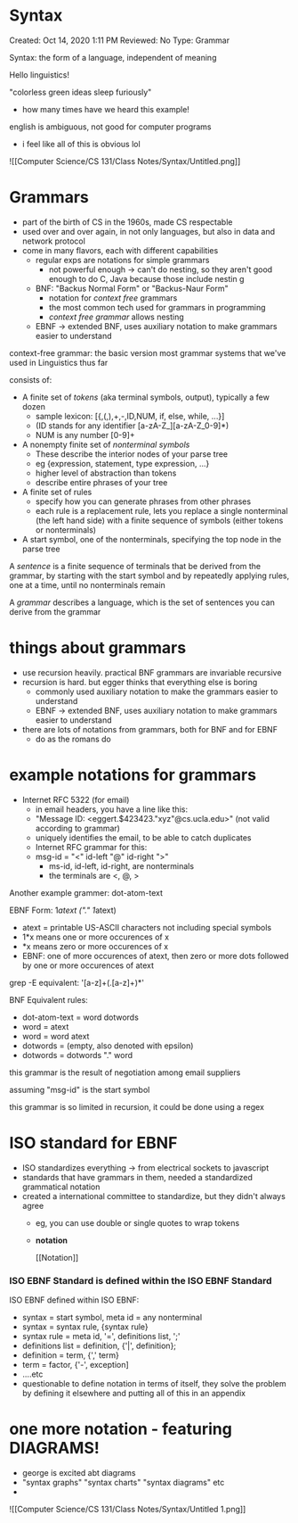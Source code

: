 # Syntax

Created: Oct 14, 2020 1:11 PM
Reviewed: No
Type: Grammar

Syntax: the form of a language, independent of meaning

Hello linguistics!

"colorless green ideas sleep furiously"

- how many times have we heard this example!

english is ambiguous, not good for computer programs 

- i feel like all of this is obvious lol

![[Computer Science/CS 131/Class Notes/Syntax/Untitled.png]]

# Grammars

- part of the birth of CS in the 1960s, made CS respectable
- used over and over again, in not only languages, but also in data and network protocol
- come in many flavors, each with different capabilities
    - regular exps are notations for simple grammars
        - not powerful enough → can't do nesting, so they aren't good enough to do C, Java because those include nestin g
    - BNF: "Backus Normal Form"  or "Backus-Naur Form"
        - notation for *context free* grammars
        - the most common tech used for grammars in programming
        - *context free grammar* allows nesting
    - EBNF → extended BNF, uses auxiliary notation to make grammars easier to understand

context-free grammar: the basic version most grammar systems that we've used in Linguistics thus far

consists of:

- A finite set of *tokens* (aka terminal symbols, output), typically a few dozen
    - sample lexicon: [{,(,),+,-,ID,NUM, if, else, while, ...}]
    - (ID stands for any identifier [a-zA-Z_][a-zA-Z_0-9]*)
    - NUM is any number [0-9]+
- A nonempty finite set of *nonterminal symbols*
    - These describe the interior nodes of your parse tree
    - eg {expression, statement, type expression, ...}
    - higher level of abstraction than tokens
    - describe entire phrases of your tree
- A finite set of rules
    - specify how you can generate phrases from other phrases
    - each rule is a replacement rule, lets you replace a single nonterminal (the left hand side) with a finite sequence of symbols (either tokens or nonterminals)
- A start symbol, one of the nonterminals, specifying the top node in the parse tree

A *sentence* is a finite sequence of terminals that be derived from the grammar, by starting with the start symbol and by repeatedly applying rules, one at a time, until no nonterminals remain

A *grammar* describes a language, which is the set of sentences you can derive from the grammar

# things about grammars

- use recursion heavily. practical BNF grammars are invariable recursive
- recursion is hard. but egger thinks that everything else is boring
    - commonly used auxiliary notation to make the grammars easier to understand
    - EBNF → extended BNF, uses auxiliary notation to make grammars easier to understand
- there are lots of notations from grammars, both for BNF and for EBNF
    - do as the romans do

# example notations for grammars

- Internet RFC 5322 (for email)
    - in email headers, you have a line like this:
    - "Message ID: <eggert.$423423."xyz"@cs.ucla.edu>" (not valid according to grammar)
    - uniquely identifies the email, to be able to catch duplicates
    - Internet RFC grammar for this:
    - msg-id       =   "<" id-left "@" id-right ">"
        - ms-id, id-left, id-right, are nonterminals
        - the terminals are <, @, >

Another example grammer: dot-atom-text

EBNF Form: 1*atext *("."* 1*atext)

- atext = printable US-ASCII characters not including special symbols
- 1*x means one or more occurences of x
- *x means zero or more occurences of x
- EBNF: one of more occurences of atext, then zero or more dots followed by one or more occurences of atext

grep -E equivalent: '[a-z]+(\.[a-z]+)*'

BNF Equivalent rules:

- dot-atom-text = word dotwords
- word = atext
- word = word atext
- dotwords =                                                (empty, also denoted with epsilon)
- dotwords = dotwords "." word

this grammar is the result of negotiation among email suppliers

assuming "msg-id" is the start symbol

this grammar is so limited in recursion, it could be done using a regex 

# ISO standard for EBNF

- ISO standardizes everything → from electrical sockets to javascript
- standards that have grammars in them, needed a standardized grammatical notation
- created a international committee to standardize, but they didn't always agree
    - eg, you can use double or single quotes to wrap tokens
    - **notation**

        [[Notation]]

### ISO EBNF Standard is defined within the ISO EBNF Standard

ISO EBNF defined within ISO EBNF:

- syntax = start symbol, meta id = any nonterminal
- syntax = syntax rule, {syntax rule}
- syntax rule = meta id, '=', definitions list, ';'
- definitions list = definition, {'|', definition};
- definition = term, {',' term}
- term = factor, {'-', exception]
- ....etc
- questionable to define notation in terms of itself, they solve the problem by defining it elsewhere and putting all of this in an appendix

# one more notation - featuring DIAGRAMS!

- george is excited abt diagrams
- "syntax graphs" "syntax charts" "syntax diagrams" etc
- 

![[Computer Science/CS 131/Class Notes/Syntax/Untitled 1.png]]